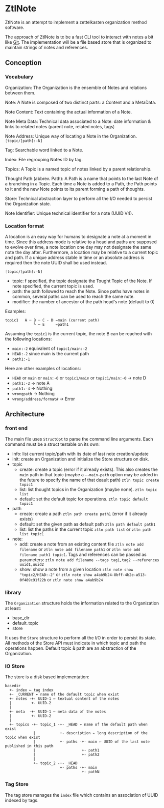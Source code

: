# ZtlNote

ZtlNote is an attempt to implement a zettelkasten organization method software. 

The approach of ZtlNote is to be a fast CLI tool to interact with notes a bit like [Git](https://git-scm.com/). 
The implementation will be a file based store that is organized to maintain strings of notes and references.

## Conception 

### Vocabulary

Organization:
    The Organization is the ensemble of Notes and relations between them.

Note:
    A Note is composed of two distinct parts: a Content and a MetaData.

Note Content:
    Text containing the actual information of a Note. 

Note Meta Data:
    Technical data associated to a Note: date information & links to related notes (parent note, related notes, tags)

Note Address:
    Unique way of locating a Note in the Organization. `[topic/]path[:-N]`

Tag:
    Searchable word linked to a Note.

Index:
    File regrouping Notes ID by tag.

Topics:
    A Topic is a named topic of notes linked by a parent relationship.

Thought Path (abbrev. Path):
    A Path is a name that points to the last Note of a branching in a Topic. Each time a Note is added to a Path, the Path points to it and the new Note points to its parent forming a path of thoughts.

Store:
    Technical abstraction layer to perform all the I/O needed to persist the Organization state.

Note Identifier:
    Unique technical identifier for a note (UUID V4).

### Location format

A location is an easy way for humans to designate a note at a moment in time. Since this address mode is relative to a head and paths are supposed to evolve over time, a note location one day may not designate the same note the day after. Furthermore, a location may be relative to a current topic and path. If a unique address stable in time or an absolute address is required then the note UUID shall be used instead. 

`[topic/]path[:-N]`

 - topic: f specified, the topic designate the Tought Topic of the Note. If note specified, the current topic is used.
 - path: the path followed to reach the Note. Since paths have notes in common, several paths can be used to reach the same note.
 - modifier: the number of ancestor of the path head's note (default to 0)

 Examples:
    
    topic1   A ─ B ─ C - D ←main (current path)
                 └ ─ E     ←path1

Assuming the `topic1` is the current topic, the note B can be reached with the following locations:

 * `main:-2` equivalent of `topic1/main:-2`
 * `HEAD:-2` since main is the current path
 * `path1:-1`

Here are other examples of locations:

 * `HEAD` or `main` or `main:-0` or `topic1/main` or `topic1/main:-0` → note D
 * `path1:-2` → note A
 * `path1:-4` → Nothing
 * `wrongpath` → Nothing
 * `wrong/address/format#` → Error


## Architecture

### front end

The main file uses `StructOpt` to parse the command line arguments. Each command must be a struct testable on its own:

 * info: list current topic/path with its date of last note creation/update
 * init: create an Organization and initialize the Store structure on disk.
 * topic
    * create: create a topic (error if it already exists). This also creates the `main` path in that topic (maybe a `--main-path` option may be added in the future to specify the name of that deault path) `ztln topic create topic1`
    * list: list thought topics in the Organization (maybe none). `ztln topic list`
    * default: set the default topic for operations. `ztln topic default topic1`
 * path
    * create: create a path `ztln path create path1` (error if it already exists)
    * default: set the given path as default path `ztln path default path1`
    * list: list the paths in the current topic `ztln path list` or `ztln path list topic1`
 * note:
    * add: create a note from an existing content file `ztln note add filename` or `ztln note add filename path1` or `ztln note add filename path1 topic1`. Tags and references can be passed as parameters: `ztln note add filename --tags tag1,tag2 --references uuid1,uuid2`
    * show: show a note from a given location `ztln note show "topic2/HEAD:-2"` or `ztln note show a4ab9b24-8bff-4b2e-a513-0f489c91f22b` or `ztln note show a4ab9b24`

### library

The `Organization` structure holds the information related to the Organization at least:
 * base_dir
 * default_topic
 * store

 It uses the `Store` structure to perform all the I/O in order to persist its state. All methods of the Store API must indicate in which topic and path the operations happen. Default topic & path are an abstraction of the Organization.

### IO Store

The store is a disk based implementation:

```
basedir
  +- index ← tag index
  +- _CURRENT ← name of the default topic when exist
  +- notes -+- UUID-1 ← textual content of the notes
  |         +- UUID-2
  |
  +- meta  -+- UUID-1 ← meta data of the notes
  |         +- UUID-2  
  |
  +- topics -+- topic_1 -+- _HEAD ← name of the default path when exist
             |           +- description ← long description of the topic when exist
             |           +- paths -+- main ← UUID of the last note published in this path
             |                     +- path1
             |                     +- path2
             |
             +- topic_2 -+- _HEAD
                         +- paths -+- main
                                   +- pathN
```

### Tag Store

The tag store manages the `index` file which contains an association of UUID indexed by tags.

